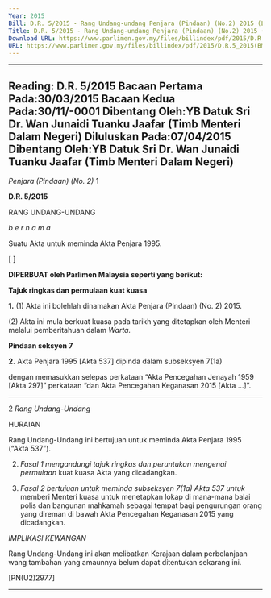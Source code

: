 ```yaml
---
Year: 2015
Bill: D.R. 5/2015 - Rang Undang-undang Penjara (Pindaan) (No.2) 2015 (Lulus)
Title: D.R. 5/2015 - Rang Undang-undang Penjara (Pindaan) (No.2) 2015 (Lulus)
Download URL: https://www.parlimen.gov.my/files/billindex/pdf/2015/D.R.5_2015(BM).pdf
URL: https://www.parlimen.gov.my/files/billindex/pdf/2015/D.R.5_2015(BM).pdf
---
```

---
Reading:
D.R. 5/2015
Bacaan Pertama Pada:30/03/2015
Bacaan Kedua Pada:30/11/-0001
Dibentang Oleh:YB Datuk Sri Dr. Wan Junaidi Tuanku Jaafar (Timb Menteri Dalam Negeri)
Diluluskan Pada:07/04/2015
Dibentang Oleh:YB Datuk Sri Dr. Wan Junaidi Tuanku Jaafar (Timb Menteri Dalam Negeri)
---

_Penjara (Pindaan) (No. 2)_ 1

**D.R. 5/2015**

RANG UNDANG-UNDANG

_b e r n a m a_

Suatu Akta untuk meminda Akta Penjara 1995.

[ ]

**DIPERBUAT oleh Parlimen Malaysia seperti yang berikut:**

**Tajuk ringkas dan permulaan kuat kuasa**

**1.** (1) Akta ini bolehlah dinamakan Akta Penjara (Pindaan)
(No. 2) 2015.

(2) Akta ini mula berkuat kuasa pada tarikh yang ditetapkan
oleh Menteri melalui pemberitahuan dalam _Warta._

**Pindaan seksyen 7**

**2.** Akta Penjara 1995 [Akta 537] dipinda dalam subseksyen 7(1a)

dengan memasukkan selepas perkataan “Akta Pencegahan Jenayah
1959 [Akta 297]” perkataan “dan Akta Pencegahan Keganasan
2015 [Akta …]”.


-----

2 _Rang Undang-Undang_

HURAIAN

Rang Undang-Undang ini bertujuan untuk meminda Akta Penjara 1995 (“Akta
537”).

2. _Fasal 1 mengandungi tajuk ringkas dan peruntukan mengenai permulaan_
kuat kuasa Akta yang dicadangkan.

3. _Fasal 2 bertujuan untuk meminda subseksyen 7(1a) Akta 537 untuk_
memberi Menteri kuasa untuk menetapkan lokap di mana-mana balai polis dan
bangunan mahkamah sebagai tempat bagi pengurungan orang yang direman
di bawah Akta Pencegahan Keganasan 2015 yang dicadangkan.

_IMPLIKASI KEWANGAN_

Rang Undang-Undang ini akan melibatkan Kerajaan dalam perbelanjaan wang
tambahan yang amaunnya belum dapat ditentukan sekarang ini.

[PN(U2)2977]


-----

